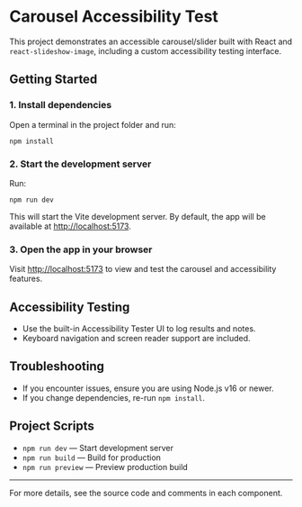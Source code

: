 
# Carousel Accessibility Test

This project demonstrates an accessible carousel/slider built with React and `react-slideshow-image`, including a custom accessibility testing interface.

## Getting Started

### 1. Install dependencies

Open a terminal in the project folder and run:

```
npm install
```

### 2. Start the development server

Run:

```
npm run dev
```

This will start the Vite development server. By default, the app will be available at [http://localhost:5173](http://localhost:5173).

### 3. Open the app in your browser

Visit [http://localhost:5173](http://localhost:5173) to view and test the carousel and accessibility features.

## Accessibility Testing

- Use the built-in Accessibility Tester UI to log results and notes.
- Keyboard navigation and screen reader support are included.

## Troubleshooting

- If you encounter issues, ensure you are using Node.js v16 or newer.
- If you change dependencies, re-run `npm install`.

## Project Scripts

- `npm run dev` — Start development server
- `npm run build` — Build for production
- `npm run preview` — Preview production build

---

For more details, see the source code and comments in each component.
